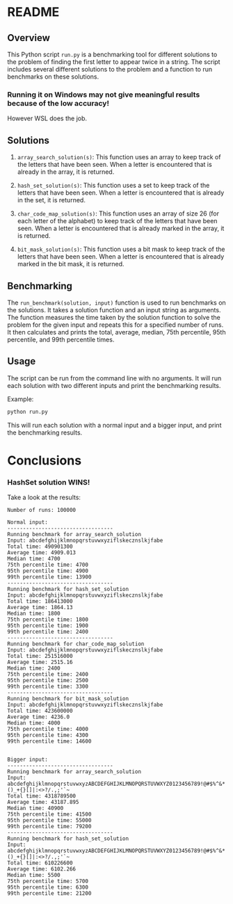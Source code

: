 # README

## Overview

This Python script `run.py` is a benchmarking tool for different solutions to the problem of finding the first letter to appear twice in a string. The script includes several different solutions to the problem and a function to run benchmarks on these solutions.

### Running it on Windows may not give meaningful results because of the low accuracy!
However WSL does the job.

## Solutions

1. `array_search_solution(s)`: This function uses an array to keep track of the letters that have been seen. When a letter is encountered that is already in the array, it is returned.

2. `hash_set_solution(s)`: This function uses a set to keep track of the letters that have been seen. When a letter is encountered that is already in the set, it is returned.

3. `char_code_map_solution(s)`: This function uses an array of size 26 (for each letter of the alphabet) to keep track of the letters that have been seen. When a letter is encountered that is already marked in the array, it is returned.

4. `bit_mask_solution(s)`: This function uses a bit mask to keep track of the letters that have been seen. When a letter is encountered that is already marked in the bit mask, it is returned.

## Benchmarking

The `run_benchmark(solution, input)` function is used to run benchmarks on the solutions. It takes a solution function and an input string as arguments. The function measures the time taken by the solution function to solve the problem for the given input and repeats this for a specified number of runs. It then calculates and prints the total, average, median, 75th percentile, 95th percentile, and 99th percentile times.

## Usage

The script can be run from the command line with no arguments. It will run each solution with two different inputs and print the benchmarking results.

Example:

```bash
python run.py
```

This will run each solution with a normal input and a bigger input, and print the benchmarking results.

# Conclusions
### HashSet solution WINS!
Take a look at the results:

```
Number of runs: 100000

Normal input:
----------------------------------
Running benchmark for array_search_solution
Input: abcdefghijklmnopqrstuvwxyziflskecznslkjfabe
Total time: 490901300
Average time: 4909.013
Median time: 4700
75th percentile time: 4700
95th percentile time: 4900
99th percentile time: 13900
----------------------------------
Running benchmark for hash_set_solution
Input: abcdefghijklmnopqrstuvwxyziflskecznslkjfabe
Total time: 186413000
Average time: 1864.13
Median time: 1800
75th percentile time: 1800
95th percentile time: 1900
99th percentile time: 2400
----------------------------------
Running benchmark for char_code_map_solution
Input: abcdefghijklmnopqrstuvwxyziflskecznslkjfabe
Total time: 251516000
Average time: 2515.16
Median time: 2400
75th percentile time: 2400
95th percentile time: 2500
99th percentile time: 3300
----------------------------------
Running benchmark for bit_mask_solution
Input: abcdefghijklmnopqrstuvwxyziflskecznslkjfabe
Total time: 423600000
Average time: 4236.0
Median time: 4000
75th percentile time: 4000
95th percentile time: 4300
99th percentile time: 14600


Bigger input:
----------------------------------
Running benchmark for array_search_solution
Input: abcdefghijklmnopqrstuvwxyzABCDEFGHIJKLMNOPQRSTUVWXYZ0123456789!@#$%^&*()_+{}[]|:<>?/.,;'`~
Total time: 4318789500
Average time: 43187.895
Median time: 40900
75th percentile time: 41500
95th percentile time: 55000
99th percentile time: 79200
----------------------------------
Running benchmark for hash_set_solution
Input: abcdefghijklmnopqrstuvwxyzABCDEFGHIJKLMNOPQRSTUVWXYZ0123456789!@#$%^&*()_+{}[]|:<>?/.,;'`~
Total time: 610226600
Average time: 6102.266
Median time: 5500
75th percentile time: 5700
95th percentile time: 6300
99th percentile time: 21200
```